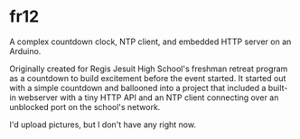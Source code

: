 # fr12

A complex countdown clock, NTP client, and embedded HTTP server on an Arduino.

Originally created for Regis Jesuit High School's freshman retreat program as a countdown to build excitement before the event started. It started out with a simple countdown and ballooned into a project that included a built-in webserver with a tiny HTTP API and an NTP client connecting over an unblocked port on the school's network.

I'd upload pictures, but I don't have any right now.
